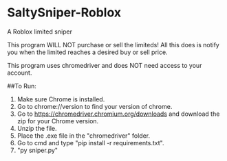 # SaltySniper-Roblox
A Roblox limited sniper

This program WILL NOT purchase or sell the limiteds!
All this does is notify you when the limited reaches a desired buy or sell price.

This program uses chromedriver and does NOT need access to your account.


##To Run:
1. Make sure Chrome is installed.	
2. Go to chrome://version to find your version of chrome.	
3. Go to https://chromedriver.chromium.org/downloads and download the zip for your Chrome version.	
4. Unzip the file.
5. Place the .exe file in the "chromedriver" folder.
6. Go to cmd and type "pip install -r requirements.txt".
7. "py sniper.py"